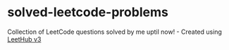# solved-leetcode-problems
Collection of LeetCode questions solved by me uptil now! - Created using [LeetHub v3](https://github.com/raphaelheinz/LeetHub-3.0)
